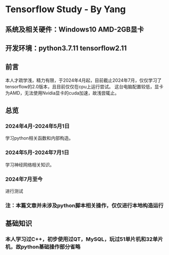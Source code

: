 # Tensorflow Study - By Yang
## 系统及相关硬件：Windows10 AMD-2GB显卡 
## 开发环境：python3.7.11 tensorflow2.11
## 前言
本人才疏学浅，精力有限，于2024年4月起，目前截止2024年7月，仅仅学习了tensorflow的2.0版本，且目前仅仅在cpu上运行尝试。 
这台电脑配置较低，显卡为AMD，无法使用Nvidia显卡的cuda加速，故浅尝辄止。 
## 总览
### 2024年4月-2024年5月1日
学习python相关函数和内部构造。 
### 2024年5月-2024年7月1日
学习神经网络相关知识。 
### 2024年7月至今
进行测试
### 注：本篇文章并未涉及python脚本相关操作，仅仅进行本地构造运行
## 基础知识
### 本人学习过C++，初步使用过QT，MySQL，玩过51单片机和32单片机，故python基础操作部分省略
